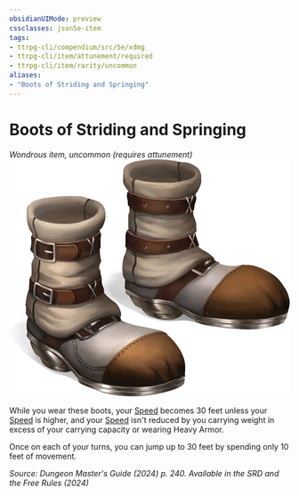 ```yaml
---
obsidianUIMode: preview
cssclasses: json5e-item
tags:
- ttrpg-cli/compendium/src/5e/xdmg
- ttrpg-cli/item/attunement/required
- ttrpg-cli/item/rarity/uncommon
aliases: 
- "Boots of Striding and Springing"
---
```

# Boots of Striding and Springing
*Wondrous item, uncommon (requires attunement)*  
![](Інструменти%20ДМ/CLI/items/img/boots-of-striding-and-springing.webp#right)


While you wear these boots, your [Speed](Інструменти%20ДМ/CLI/rules/variant-rules/speed-xphb.md) becomes 30 feet unless your [Speed](Інструменти%20ДМ/CLI/rules/variant-rules/speed-xphb.md) is higher, and your [Speed](Інструменти%20ДМ/CLI/rules/variant-rules/speed-xphb.md) isn't reduced by you carrying weight in excess of your carrying capacity or wearing Heavy Armor.

Once on each of your turns, you can jump up to 30 feet by spending only 10 feet of movement.

*Source: Dungeon Master's Guide (2024) p. 240. Available in the <span title='Systems Reference Document (5.2)'>SRD</span> and the Free Rules (2024)*